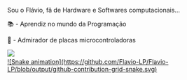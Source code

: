 Sou o Flávio, fã de Hardware e Softwares computacionais...

📚  -  Aprendiz no mundo da Programação

🔧  -  Admirador de placas microcontroladoras


<div>
<a href="https://github.com/Flavio-LP">
<img height="180em" src="https://github-readme-stats.vercel.app/api/top-langs/?username=Flavio-LP&layout=compact&langs_count=7&theme=dracula"/>
</div>
  
 <div>
   ![Snake animation](https://github.com/Flavio-LP/Flavio-LP/blob/output/github-contribution-grid-snake.svg)
 </div>
    
